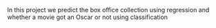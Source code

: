 <p>In this project we predict the box office collection using regression and whether a movie got an Oscar or not using classification</p>
